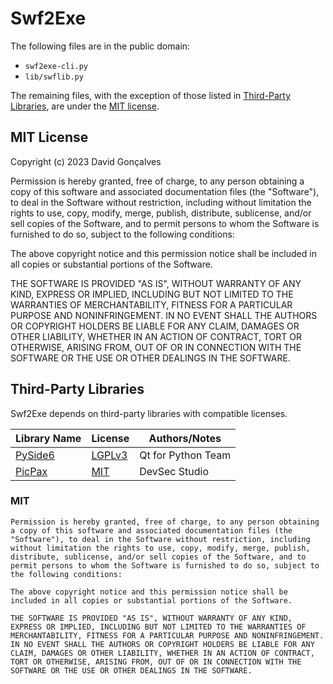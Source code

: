 # Swf2Exe

The following files are in the public domain:

- `swf2exe-cli.py`
- `lib/swflib.py`

The remaining files, with the exception of those listed in [Third-Party Libraries](#third-party-libraries), are under the [MIT license](http://opensource.org/licenses/MIT).

## MIT License

Copyright (c) 2023 David Gonçalves

Permission is hereby granted, free of charge, to any person obtaining a copy of this software and associated documentation files (the "Software"), to deal in the Software without restriction, including without limitation the rights to use, copy, modify, merge, publish, distribute, sublicense, and/or sell copies of the Software, and to permit persons to whom the Software is furnished to do so, subject to the following conditions:

The above copyright notice and this permission notice shall be included in all copies or substantial portions of the Software.

THE SOFTWARE IS PROVIDED "AS IS", WITHOUT WARRANTY OF ANY KIND, EXPRESS OR IMPLIED, INCLUDING BUT NOT LIMITED TO THE WARRANTIES OF MERCHANTABILITY, FITNESS FOR A
PARTICULAR PURPOSE AND NONINFRINGEMENT. IN NO EVENT SHALL THE AUTHORS OR COPYRIGHT HOLDERS BE LIABLE FOR ANY CLAIM, DAMAGES OR OTHER LIABILITY, WHETHER IN AN ACTION
OF CONTRACT, TORT OR OTHERWISE, ARISING FROM, OUT OF OR IN CONNECTION WITH THE SOFTWARE OR THE USE OR OTHER DEALINGS IN THE SOFTWARE.

## Third-Party Libraries

Swf2Exe depends on third-party libraries with compatible licenses.

| Library Name | License | Authors/Notes |
|-|-|-|
| [PySide6](https://wiki.qt.io/Qt_for_Python) | [LGPLv3](https://doc.qt.io/qt-6/lgpl.html) | Qt for Python Team | 
| [PicPax](https://qss-stock.devsecstudio.com/) | [MIT](https://doc.qt.io/qt-6/lgpl.html) | DevSec Studio | 

### MIT

```
Permission is hereby granted, free of charge, to any person obtaining a copy of this software and associated documentation files (the "Software"), to deal in the Software without restriction, including without limitation the rights to use, copy, modify, merge, publish, distribute, sublicense, and/or sell copies of the Software, and to permit persons to whom the Software is furnished to do so, subject to the following conditions:

The above copyright notice and this permission notice shall be included in all copies or substantial portions of the Software.

THE SOFTWARE IS PROVIDED "AS IS", WITHOUT WARRANTY OF ANY KIND, EXPRESS OR IMPLIED, INCLUDING BUT NOT LIMITED TO THE WARRANTIES OF MERCHANTABILITY, FITNESS FOR A PARTICULAR PURPOSE AND NONINFRINGEMENT. IN NO EVENT SHALL THE AUTHORS OR COPYRIGHT HOLDERS BE LIABLE FOR ANY CLAIM, DAMAGES OR OTHER LIABILITY, WHETHER IN AN ACTION OF CONTRACT, TORT OR OTHERWISE, ARISING FROM, OUT OF OR IN CONNECTION WITH THE SOFTWARE OR THE USE OR OTHER DEALINGS IN THE SOFTWARE.
```
